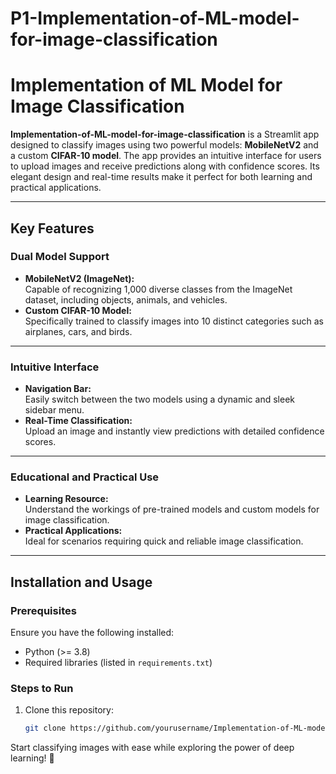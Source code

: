 # P1-Implementation-of-ML-model-for-image-classification
# Implementation of ML Model for Image Classification

**Implementation-of-ML-model-for-image-classification** is a Streamlit app designed to classify images using two powerful models: **MobileNetV2** and a custom **CIFAR-10 model**. The app provides an intuitive interface for users to upload images and receive predictions along with confidence scores. Its elegant design and real-time results make it perfect for both learning and practical applications.

---

## Key Features

### Dual Model Support
- **MobileNetV2 (ImageNet):**  
  Capable of recognizing 1,000 diverse classes from the ImageNet dataset, including objects, animals, and vehicles.  
- **Custom CIFAR-10 Model:**  
  Specifically trained to classify images into 10 distinct categories such as airplanes, cars, and birds.

---

### Intuitive Interface
- **Navigation Bar:**  
  Easily switch between the two models using a dynamic and sleek sidebar menu.  
- **Real-Time Classification:**  
  Upload an image and instantly view predictions with detailed confidence scores.

---

### Educational and Practical Use
- **Learning Resource:**  
  Understand the workings of pre-trained models and custom models for image classification.  
- **Practical Applications:**  
  Ideal for scenarios requiring quick and reliable image classification.

---

## Installation and Usage
### Prerequisites
Ensure you have the following installed:
- Python (>= 3.8)
- Required libraries (listed in `requirements.txt`)

### Steps to Run
1. Clone this repository:
   ```bash
   git clone https://github.com/yourusername/Implementation-of-ML-model-for-image-classification.git

Start classifying images with ease while exploring the power of deep learning! 🎉

